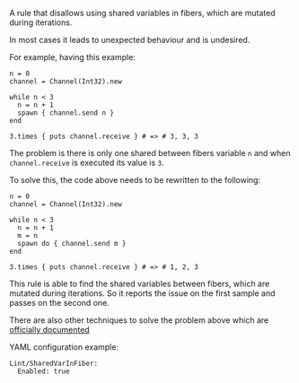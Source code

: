 A rule that disallows using shared variables in fibers,
which are mutated during iterations.

In most cases it leads to unexpected behaviour and is undesired.

For example, having this example:

```
n = 0
channel = Channel(Int32).new

while n < 3
  n = n + 1
  spawn { channel.send n }
end

3.times { puts channel.receive } # => # 3, 3, 3
```

The problem is there is only one shared between fibers variable `n`
and when `channel.receive` is executed its value is `3`.

To solve this, the code above needs to be rewritten to the following:

```
n = 0
channel = Channel(Int32).new

while n < 3
  n = n + 1
  m = n
  spawn do { channel.send m }
end

3.times { puts channel.receive } # => # 1, 2, 3
```

This rule is able to find the shared variables between fibers, which are mutated
during iterations. So it reports the issue on the first sample and passes on
the second one.

There are also other techniques to solve the problem above which are
[officially documented](https://crystal-lang.org/reference/guides/concurrency.html)

YAML configuration example:

```
Lint/SharedVarInFiber:
  Enabled: true
```
